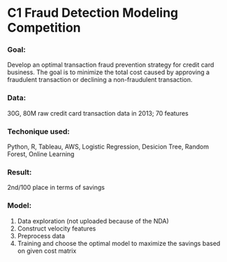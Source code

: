 # C1 Fraud Detection Modeling Competition
### Goal: 
Develop an optimal transaction fraud prevention strategy for credit card business. The goal is to minimize the total cost caused by approving a fraudulent transaction or declining a non-fraudulent transaction.

### Data: 
30G, 80M raw credit card transaction data in 2013; 70 features

### Techonique used: 
Python, R, Tableau, AWS, Logistic Regression, Desicion Tree, Random Forest, Online Learning

### Result: 
2nd/100 place in terms of savings

### Model:
1. Data exploration (not uploaded because of the NDA)
1. Construct velocity features 
2. Preprocess data
3. Training and choose the optimal model to maximize the savings based on given cost matrix



